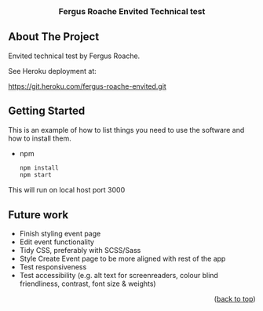 <div id="top"></div>

<!-- PROJECT LOGO -->
<br />
<div align="center">
  <h3 align="center">Fergus Roache Envited Technical test</h3>
</div>

<!-- ABOUT THE PROJECT -->

## About The Project

Envited technical test by Fergus Roache.

See Heroku deployment at:

https://git.heroku.com/fergus-roache-envited.git

<!-- GETTING STARTED -->

## Getting Started

This is an example of how to list things you need to use the software and how to install them.

- npm
  ```sh
  npm install
  npm start
  ```

This will run on local host port 3000

## Future work

- Finish styling event page
- Edit event functionality
- Tidy CSS, preferably with SCSS/Sass
- Style Create Event page to be more aligned with rest of the app
- Test responsiveness
- Test accessibility (e.g. alt text for screenreaders, colour blind friendliness, contrast, font size & weights)

<p align="right">(<a href="#top">back to top</a>)</p>
